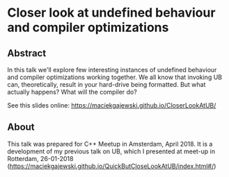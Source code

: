 # Closer look at undefined behaviour and compiler optimizations

## Abstract

In this talk we'll explore few interesting instances of undefined behaviour and compiler optimizations working together.
We all know that invoking UB can, theoretically, result in your hard-drive being formatted. But what actually happens? What will the compiler do?

See this slides online: https://maciekgajewski.github.io/CloserLookAtUB/

## About

This talk was prepared for C++ Meetup in Amsterdam, April 2018.
It is a development of my previous talk on UB, which I presented at meet-up in Rotterdam, 26-01-2018 (https://maciekgajewski.github.io/QuickButCloseLookAtUB/index.html#/)
